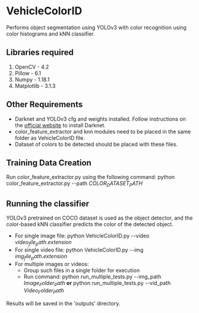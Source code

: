 # VehicleColorID
Performs object segmentation using YOLOv3 with color recognition using color histograms and kNN classifier.

## Libraries required
1. OpenCV - 4.2
2. Pillow - 6.1
3. Numpy - 1.18.1
4. Matplotlib - 3.1.3

## Other Requirements
- Darknet and YOLOv3 cfg and weights installed. Follow instructions on the [official website](https://pjreddie.com/darknet/yolo/) to install Darknet.
- color_feature_extractor and knn modules need to be placed in the same folder as VehicleColorID file.
- Dataset of colors to be detected should be placed with these files.

## Training Data Creation
Run color_feature_extractor.py using the following command: python color_feature_extractor.py --path $COLOR_DATASET_PATH$

## Running the classifier
YOLOv3 pretrained on COCO dataset is used as the object detector, and the color-based kNN classifier predicts the color of the detected object.
- For single image file: python VehicleColorID.py --video $video_file_path.extension$
- For single video file: python VehicleColorID.py --img $img_file_path.extension$
- For multiple images or videos:
  - Group such files in a single folder for execution
  - Run command: python run_multiple_tests.py --img_path $Image_Folder_Path$ **or** python run_multiple_tests.py --vid_path $Video_Folder_Path$

Results will be saved in the 'outputs' directory.
